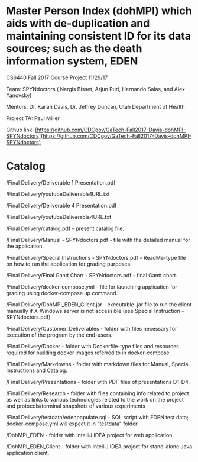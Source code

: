 # Master Person Index (dohMPI) which aids with de-duplication and maintaining consistent ID for its data sources; such as the death information system, EDEN

CS6440  Fall 2017  Course Project          11/29/17

Team:  SPYNdoctors  ( Nargis Bisset,  Arjun Puri, Hernando Salas, and Alex Yanovsky)

Mentors:  Dr. Kailah Davis,  Dr. Jeffrey Duncan, Utah Department of Health

Project TA: Paul  Miller

Github link:   [https://github.com/CDCgov/GaTech-Fall2017-Davis-dohMPI-SPYNdoctors](https://github.com/CDCgov/GaTech-Fall2017-Davis-dohMPI-SPYNdoctors)

# Catalog

/Final Delivery/Deliverable 1 Presentation.pdf

/Final Delivery/youtubeDeliverable1URL.txt

/Final Delivery/Deliverable 4 Presentation.pdf

/Final Delivery/youtubeDeliverable4URL.txt

/Final Delivery/catalog.pdf       -    present catalog  file.

/Final Delivery/Manual - SPYNdoctors.pdf     -     file with the detailed manual for the application.

/Final Delivery/Special Instructions - SPYNdoctors.pdf      -     ReadMe-type file on how to run the application for grading purposes.

/Final Delivery/Final Gantt Chart - SPYNdoctors.pdf     -    final Gantt chart.

/Final Delivery/docker-compose.yml     -   file for launching application for grading using docker-compose up command.

/Final Delivery/DohMPI\_EDEN\_Client.jar   -   executable .jar file to run the client manually if X-Windows server is not accessible (see Special Instruction - SPYNdoctors.pdf)

/Final Delivery/Customer\_Deliverables     -   folder with files necessary for execution of the program by the end-users.

/Final Delivery/Docker   -    folder with Dockerfile-type files and resources required for building docker images referred to in docker-compose

/Final Delivery/Markdowns     -    folder with markdown files for Manual, Special Instructions and Catalog.

/Final Delivery/Presentations      -    folder with PDF files of presentations D1-D4.

/Final Delivery/Research    -    folder with files containing info related to project as well as links to various technologies related to the work on the project and protocols/terminal snapshots of various experiments

/Final Delivery/testdata/edenpopulate.sql   -  SQL script with  EDEN test data; docker-compose.yml will expect it in &quot;testdata&quot; folder

/DohMPI\_EDEN    -    folder with IntelliJ IDEA project for web application

/DohMPI\_EDEN\_Client    -    folder with IntelliJ IDEA project for stand-alone Java application client.